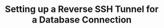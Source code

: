 ---
# -------------------------- #
#      Page & Formatting     #
# -------------------------- #

title: Setting up a Reverse SSH Tunnel for a Database Connection
permalink: /account-security/data-encryption/setting-up-reverse-ssh-tunnel
summary: "If a database is privately accessible, you can use a reverse SSH tunnel to connect Stitch. This tutorial will walk you through requesting and configuring a reverse SSH tunnel for use with Stitch."

input: false
layout: tutorial
use-tutorial-sidebar: false

enterprise: true
enterprise-cta:
  feature: "Reverse SSH tunnels "
  title: "{{ site.data.strings.enterprise.title.are-an | prepend: page.enterprise-cta.feature }}"


# -------------------------- #
#       Introduction         #
# -------------------------- #

intro: |
  {% include misc/data-files.html %}

  Unlike other connection methods, reverse SSH enables Stitch to establish a connection to a database in your private network without opening holes in your network's firewall. A reverse SSH tunnel is an outbound connection from a machine on your network that connects securely over the internet to Stitch.
  

# -------------------------- #
#        Requirements        #
# -------------------------- #

requirements:
  - item: |
      **A Stitch Enterprise plan.** Reverse SSH tunnels are available only on a Stitch Enterprise plan. Reach out to [Stitch Sales]({{ site.sales }}) for more info.
  - item: |
      **Some familiarity with Linux and the command line.** While we’ve provided the commands you’ll need to establish the reverse SSH tunnel, you should know how to access a server using the command line and feel comfortable running commands.

# -------------------------- #
#        Instructions        #
# -------------------------- #

steps:
  - title: "Contact Stitch with your SSH public key"
    anchor: "contact-stitch-ssh-public-key"
    content: |
      To set up a reverse SSH tunnel, you'll need to provide Stitch with the following:

      - The public key corresponding to the SSH keypair you plan to use to establish the tunnel
      - The IP address(es) that you'll connect to the Stitch SSH server from

      Once our team receives this information, we'll set up a secure SSH server for you to connect to. We'll provide you with the `SSH_HOST`, `SSH_USER`, and `TUNNEL_PORT` info needed to establish the SSH connection.

  - title: "Establish the reverse SSH tunnel"
    anchor: "establish-reverse-ssh-tunnel"
    content: |
      After you receive the SSH connection information from us, run the following command to establish the tunnel, replacing the items in brackets:

      {% capture code %}autossh -M 0 -f -N -R <TUNNEL_PORT>:<DATABASE_HOST_OR_IP>:<DATABASE_PORT> -i <SSH_PRIVATE_KEY> <SSH_USER>@<SSH_HOST> -o ServerAliveInterval=10 -o ServerAliveCountMax=1 -o ExitOnForwardFailure=yes 
      {% endcapture %}
      {% include layout/code-snippet.html language="shell" code=code %}

      The `<DATABASE_HOST_OR_IP>` and `<DATABASE_PORT>` values are the host/endpoint and port of the database you're connecting from, respectively. For `<TUNNEL_PORT>`, `<SSH_USER>`, and `<SSH_HOST>`, use the SSH connection values you received from our team.

      For example: Here's the same command, but with all the values inserted:

      {% capture code %}autossh -M 0 -f -N -R 10000:database.private.yourcompany.com:5432 -i id_rsa.pem yourcompany@33.44.55.66 -o ServerAliveInterval=10 -o ServerAliveCountMax=1 -o ExitOnForwardFailure=yes 
      {% endcapture %}
      {% include layout/code-snippet.html language="shell" code=code %}
---